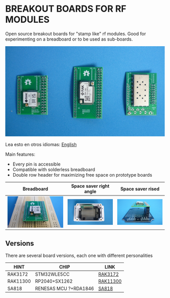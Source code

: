 # BREAKOUT BOARDS FOR RF MODULES

Open source breakout boards for "stamp like" rf modules. Good for experimenting on a breadboard or to be used as sub-boards.

![BREAKBOARDS](/assets/img/breakoutboards.jpg)

Lea esto en otros idiomas: [English](../../README.md)

Main features:

* Every pin is accessible
* Compatible with solderless breadboard
* Double row header for maximizing free space on prototype boards



Breadboard                              | Space saver right angle                    | Space saver rised                           
----------------------------------------|--------------------------------------------|---------------------------------------------
![](/rak3172/assets/img/breadboard.jpg) | ![](/sa818/assets/img/rightangleupper.jpg) | ![](/rak11300/assets/img/doublerowrised.jpg)


## Versions

There are several board versions, each one with different personalities


| HINT     | CHIP                  | LINK                                     
|----------|-----------------------|--------------------------------------
| RAK3172  | STM32WLE5CC           | [RAK3172](/rak3172)  
| RAK11300 | RP2040+SX1262         | [RAK11300](/rak11300)  
| SA818    | RENESAS MCU ?+RDA1846 | [SA818](/sa818)
